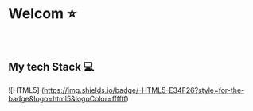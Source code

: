 <h1>Welcom ⭐</h1>
<br />
<h2> My tech Stack 💻</h2>

![HTML5] (https://img.shields.io/badge/-HTML5-E34F26?style=for-the-badge&logo=html5&logoColor=ffffff)

<!--
**shsha4/shsha4** is a ✨ _special_ ✨ repository because its `README.md` (this file) appears on your GitHub profile.

Here are some ideas to get you started:

- 🔭 I’m currently working on ...
- 🌱 I’m currently learning ...
- 👯 I’m looking to collaborate on ...
- 🤔 I’m looking for help with ...
- 💬 Ask me about ...
- 📫 How to reach me: ...
- 😄 Pronouns: ...
- ⚡ Fun fact: ...
-->
